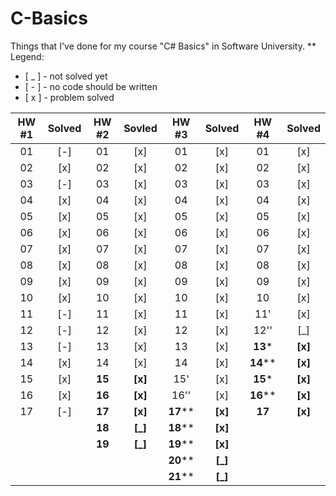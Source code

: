 C-Basics
========
Things that I've done for my course "C# Basics" in Software University.
** Legend:
- [ _ ] - not solved yet
- [ - ] - no code should be written
- [ x ] - problem solved

|HW #1|Solved|HW #2| Sovled |HW #3|Solved|HW #4|Solved|
|:-:|:-:|:----:|:-----:|:------:|:-----:|:------:|:-----:|
|01 |[-]|01    |[x]    |01      |[x]    |01      |[x]    |
|02 |[x]|02    |[x]    |02      |[x]    |02      |[x]    |
|03 |[-]|03    |[x]    |03      |[x]    |03      |[x]    |
|04 |[x]|04    |[x]    |04      |[x]    |04      |[x]    |
|05 |[x]|05    |[x]    |05      |[x]    |05      |[x]    |
|06 |[x]|06    |[x]    |06      |[x]    |06      |[x]    |
|07 |[x]|07    |[x]    |07      |[x]    |07      |[x]    |
|08 |[x]|08    |[x]    |08      |[x]    |08      |[x]    |
|09 |[x]|09    |[x]    |09      |[x]    |09      |[x]    |
|10 |[x]|10    |[x]    |10      |[x]    |10      |[x]    |
|11 |[-]|11    |[x]    |11      |[x]    |11'     |[x]    |
|12 |[-]|12    |[x]    |12      |[x]    |12''    |[_]    |
|13 |[-]|13    |[x]    |13      |[x]    |**13*** |**[x]**|
|14 |[x]|14    |[x]    |14      |[x]    |**14****|**[x]**|
|15 |[x]|**15**|**[x]**|15'     |[x]    |**15*** |**[x]**|
|16 |[x]|**16**|**[x]**|16''    |[x]    |**16****|**[x]**|
|17 |[-]|**17**|**[x]**|**17****|**[x]**|**17**  |**[x]**|
|   |   |**18**|**[_]**|**18****|**[x]**|        |       |
|   |   |**19**|**[_]**|**19****|**[x]**|        |       |
|   |   |      |       |**20****|**[_]**|        |       |
|   |   |      |       |**21****|**[_]**|        |       |
